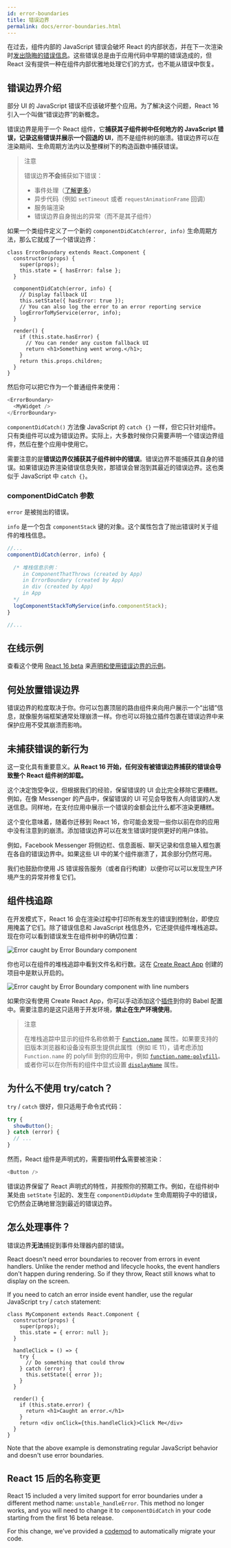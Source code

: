 ```yaml
---
id: error-boundaries
title: 错误边界
permalink: docs/error-boundaries.html
---
```


在过去，组件内部的 JavaScript 错误会破坏 React 的内部状态，并在下一次渲染时[发出](https://github.com/facebook/react/issues/4026)[隐晦的](https://github.com/facebook/react/issues/6895)[错误信息](https://github.com/facebook/react/issues/8579)。这些错误总是由于应用代码中早期的错误造成的，但 React 没有提供一种在组件内部优雅地处理它们的方式，也不能从错误中恢复。

## 错误边界介绍

部分 UI 的 JavaScript 错误不应该破坏整个应用。为了解决这个问题，React 16 引入一个叫做“错误边界”的新概念。

错误边界是用于一个 React 组件，它**捕获其子组件树中任何地方的 JavaScript 错误，记录这些错误并展示一个回退的 UI**，而不是组件树的崩溃。错误边界可以在渲染期间、生命周期方法内以及整棵树下的构造函数中捕获错误。

> 注意
> 
> 错误边界**不会**捕获如下错误：
>
> * 事件处理（[了解更多](#how-about-event-handlers)）
> * 异步代码（例如 `setTimeout` 或者 `requestAnimationFrame` 回调）
> * 服务端渲染
> * 错误边界自身抛出的异常（而不是其子组件）

如果一个类组件定义了一个新的 `componentDidCatch(error, info)` 生命周期方法，那么它就成了一个错误边界：

```js{7-12,15-18}
class ErrorBoundary extends React.Component {
  constructor(props) {
    super(props);
    this.state = { hasError: false };
  }

  componentDidCatch(error, info) {
    // Display fallback UI
    this.setState({ hasError: true });
    // You can also log the error to an error reporting service
    logErrorToMyService(error, info);
  }

  render() {
    if (this.state.hasError) {
      // You can render any custom fallback UI
      return <h1>Something went wrong.</h1>;
    }
    return this.props.children;
  }
}
```

然后你可以把它作为一个普通组件来使用：

```js
<ErrorBoundary>
  <MyWidget />
</ErrorBoundary>
```

`componentDidCatch()` 方法像 JavaScript 的 `catch {}` 一样，但它只针对组件。只有类组件可以成为错误边界。实际上，大多数时候你只需要声明一个错误边界组件，然后在整个应用中使用它。

需要注意的是**错误边界仅捕获其子组件树中的错误**。错误边界不能捕获其自身的错误。如果错误边界渲染错误信息失败，那错误会冒泡到其最近的错误边界。这也类似于 JavaScript 中 `catch {}`。

### componentDidCatch 参数

`error` 是被抛出的错误。

`info` 是一个包含 `componentStack` 键的对象。这个属性包含了抛出错误时关于组件的堆栈信息。

```js
//...
componentDidCatch(error, info) {
  
  /* 堆栈信息示例：
     in ComponentThatThrows (created by App)
     in ErrorBoundary (created by App)
     in div (created by App)
     in App
  */
  logComponentStackToMyService(info.componentStack);
}

//...
```

## 在线示例

查看这个使用  [React 16 beta](https://github.com/facebook/react/issues/10294) 来[声明和使用错误边界的示例](https://codepen.io/gaearon/pen/wqvxGa?editors=0010)。


## 何处放置错误边界

错误边界的粒度取决于你。你可以包裹顶层的路由组件来向用户展示一个“出错”信息，就像服务端框架通常处理崩溃一样。你也可以将独立插件包裹在错误边界中来保护应用不受其崩溃而影响。

## 未捕获错误的新行为

这一变化具有重要意义。**从 React 16 开始，任何没有被错误边界捕获的错误会导致整个 React 组件树的卸载。**

这个决定饱受争议，但根据我们的经验，保留错误的 UI 会比完全移除它更糟糕。例如，在像 Messenger 的产品中，保留错误的 UI 可见会导致有人向错误的人发送信息。同样地，在支付应用中展示一个错误的金额会比什么都不渲染更糟糕。

这个变化意味着，随着你迁移到 React 16，你可能会发现一些你以前在你的应用中没有注意到的崩溃。添加错误边界可以在发生错误时提供更好的用户体验。

例如，Facebook Messenger 将侧边栏、信息面板、聊天记录和信息输入框包裹在各自的错误边界中。如果这些 UI 中的某个组件崩溃了，其余部分仍然可用。

我们也鼓励你使用 JS 错误报告服务（或者自行构建）以便你可以可以发现生产环境产生的异常并修复它们。


## 组件栈追踪

在开发模式下，React 16 会在渲染过程中打印所有发生的错误到控制台，即使应用掩盖了它们。除了错误信息和 JavaScript 栈信息外，它还提供组件堆栈追踪。现在你可以看到错误发生在组件树中的确切位置：

<img src="../images/docs/error-boundaries-stack-trace.png" style="max-width:100%" alt="Error caught by Error Boundary component">

你也可以在组件的堆栈追踪中看到文件名和行数。这在 [Create React App](https://github.com/facebookincubator/create-react-app) 创建的项目中是默认开启的。

<img src="../images/docs/error-boundaries-stack-trace-line-numbers.png" style="max-width:100%" alt="Error caught by Error Boundary component with line numbers">

如果你没有使用 Create React App，你可以手动添加这个[插件](https://www.npmjs.com/package/babel-plugin-transform-react-jsx-source)到你的 Babel 配置中。需要注意的是这只适用于开发环境，**禁止在生产环境使用**。

> 注意
> 
> 在堆栈追踪中显示的组件名称依赖于 [`Function.name`](https://developer.mozilla.org/en-US/docs/Web/JavaScript/Reference/Global_Objects/Function/name) 属性。如果要支持的旧版本浏览器和设备没有原生提供此属性（例如 IE 11），请考虑添加 `Function.name` 的 polyfill 到你的应用中，例如 [`function.name-polyfill`](https://github.com/JamesMGreene/Function.name)。或者你可以在你所有的组件中显式设置 [`displayName`](/docs/react-component.html#displayname) 属性。


## 为什么不使用 try/catch？

`try` / `catch` 很好，但只适用于命令式代码：

```js
try {
  showButton();
} catch (error) {
  // ...
}
```

然而，React 组件是声明式的，需要指明**什么**需要被渲染：

```js
<Button />
```

错误边界保留了 React 声明式的特性，并按照你的预期工作。例如，在组件树中某处由 `setState` 引起的、发生在 `componentDidUpdate` 生命周期钩子中的错误，它仍然会正确地冒泡到最近的错误边界。

## 怎么处理事件？

错误边界**无法**捕捉到事件处理器内部的错误。

React doesn't need error boundaries to recover from errors in event handlers. Unlike the render method and lifecycle hooks, the event handlers don't happen during rendering. So if they throw, React still knows what to display on the screen.

If you need to catch an error inside event handler, use the regular JavaScript `try` / `catch` statement:

```js{8-12,16-19}
class MyComponent extends React.Component {
  constructor(props) {
    super(props);
    this.state = { error: null };
  }
  
  handleClick = () => {
    try {
      // Do something that could throw
    } catch (error) {
      this.setState({ error });
    }
  }

  render() {
    if (this.state.error) {
      return <h1>Caught an error.</h1>
    }
    return <div onClick={this.handleClick}>Click Me</div>
  }
}
```

Note that the above example is demonstrating regular JavaScript behavior and doesn't use error boundaries.

## React 15 后的名称变更

React 15 included a very limited support for error boundaries under a different method name: `unstable_handleError`. This method no longer works, and you will need to change it to `componentDidCatch` in your code starting from the first 16 beta release.

For this change, we’ve provided a [codemod](https://github.com/reactjs/react-codemod#error-boundaries) to automatically migrate your code.
